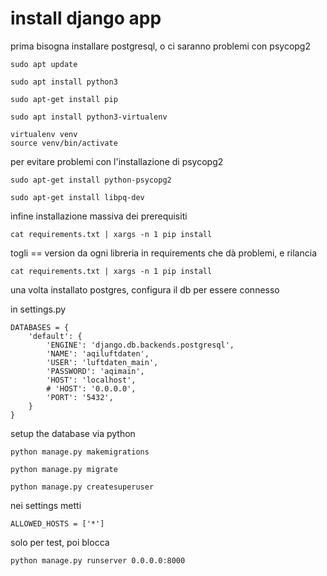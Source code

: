# install django app

prima bisogna installare postgresql, o ci saranno problemi con psycopg2

    sudo apt update

    sudo apt install python3

    sudo apt-get install pip

    sudo apt install python3-virtualenv

    virtualenv venv
    source venv/bin/activate

per evitare problemi con l'installazione di psycopg2

    sudo apt-get install python-psycopg2

    sudo apt-get install libpq-dev

infine installazione massiva dei prerequisiti

    cat requirements.txt | xargs -n 1 pip install

togli 
== version 
da ogni libreria in requirements che dà problemi, e rilancia 

    cat requirements.txt | xargs -n 1 pip install


una volta installato postgres,
configura il db per essere connesso

in settings.py

    DATABASES = {
        'default': {
            'ENGINE': 'django.db.backends.postgresql',
            'NAME': 'aqiluftdaten',
            'USER': 'luftdaten_main',
            'PASSWORD': 'aqimain',
            'HOST': 'localhost',
            # 'HOST': '0.0.0.0',
            'PORT': '5432',
        }
    }

setup the database via python 

    python manage.py makemigrations

    python manage.py migrate

    python manage.py createsuperuser

nei settings metti

    ALLOWED_HOSTS = ['*']

solo per test, poi blocca

    python manage.py runserver 0.0.0.0:8000
